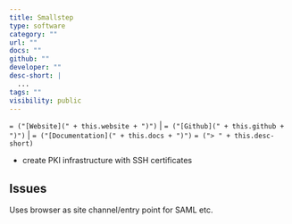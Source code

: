 ```yaml
---
title: Smallstep
type: software
category: ""
url: ""
docs: ""
github: ""
developer: ""
desc-short: |
  ...
tags: ""
visibility: public
---
```

`= ("[Website](" + this.website + ")")` |  `= ("[Github](" + this.github + ")")` | `= ("[Documentation](" + this.docs + ")")`
`= ("> " + this.desc-short)`

- create PKI infrastructure with SSH certificates

## Issues

Uses browser as site channel/entry point for SAML etc.
